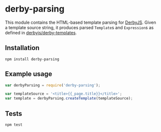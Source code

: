 derby-parsing
===============

This module contains the HTML-based template parsing for [DerbyJS](https://github.com/derbyjs/derby). Given a template source string, it produces parsed `Template`s and `Expression`s as defined in [derbyjs/derby-templates](https://github.com/derbyjs/derby-templates).

## Installation

```shell
npm install derby-parsing
```

## Example usage

```javascript
var derbyParsing = require('derby-parsing');

var templateSource = '<title>{{_page.title}}</title>';
var template = derbyParsing.createTemplate(templateSource);
```

## Tests

```shell
npm test
```
